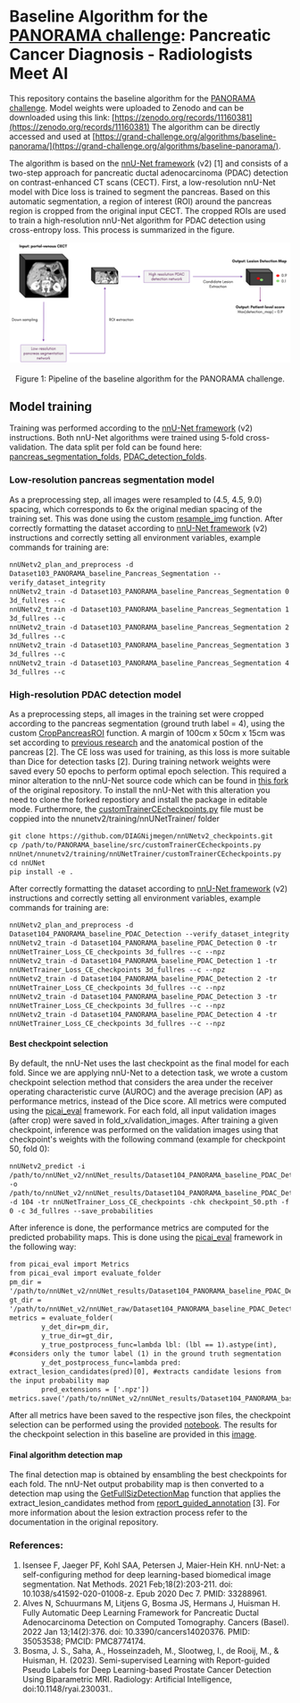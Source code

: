 # Baseline Algorithm for the [PANORAMA challenge](https://panorama.grand-challenge.org/): Pancreatic Cancer Diagnosis - Radiologists Meet AI
This repository contains the baseline algorithm for the [PANORAMA challenge](https://panorama.grand-challenge.org/). Model weights were uploaded to Zenodo and can be downloaded using this link: [https://zenodo.org/records/11160381](https://zenodo.org/records/11160381) The algorithm can be directly accessed and used at [https://grand-challenge.org/algorithms/baseline-panorama/](https://grand-challenge.org/algorithms/baseline-panorama/).

The algorithm is based on the [nnU-Net framework](https://github.com/MIC-DKFZ/nnUNet) (v2) [1] and consists of a two-step approach for pancreatic ductal adenocarcinoma (PDAC) detection on contrast-enhanced CT scans (CECT). First, a low-resolution nnU-Net model with Dice loss is trained to segment the pancreas. Based on this automatic segmentation, a region of interest (ROI) around the pancreas region is cropped from the original input CECT. The cropped ROIs are used to train a high-resolution nnU-Net algorithm for PDAC detection using cross-entropy loss. This process is summarized in the figure.

<img src="baseline_pipeline.png" alt="Pipeline of the baseline algorithm for the PANORAMA challenge" style="display: block; margin-bottom: 20px;">

<p align="center">Figure 1: Pipeline of the baseline algorithm for the PANORAMA challenge.</p>

## Model training
Training was performed according to the [nnU-Net framework](https://github.com/MIC-DKFZ/nnUNet) (v2) instructions.
Both nnU-Net algorithms were trained using 5-fold cross-validation. The data split per fold can be found here: [pancreas_segmentation_folds](https://github.com/DIAGNijmegen/PANORAMA_baseline/blob/main/src/Dataset103_PANORAMA_baseline_Pancreas_Segmentation_folds.json), [PDAC_detection_folds](https://github.com/DIAGNijmegen/PANORAMA_baseline/blob/main/src/Dataset104_PANORAMA_baseline_PDAC_Detection_folds.json).

### Low-resolution pancreas segmentation model
As a preprocessing step, all images were resampled to (4.5, 4.5, 9.0) spacing, which corresponds to 6x the original median spacing of the training set. This was done using the custom [resample_img](https://github.com/DIAGNijmegen/PANORAMA_baseline/blob/main/src/data_utils.py#L21) function.
After correctly formatting the dataset according to [nnU-Net framework](https://github.com/MIC-DKFZ/nnUNet) (v2) instructions and correctly setting all environment variables, example commands for training are:

```
nnUNetv2_plan_and_preprocess -d Dataset103_PANORAMA_baseline_Pancreas_Segmentation --verify_dataset_integrity
nnUNetv2_train -d Dataset103_PANORAMA_baseline_Pancreas_Segmentation 0 3d_fullres --c
nnUNetv2_train -d Dataset103_PANORAMA_baseline_Pancreas_Segmentation 1 3d_fullres --c
nnUNetv2_train -d Dataset103_PANORAMA_baseline_Pancreas_Segmentation 2 3d_fullres --c
nnUNetv2_train -d Dataset103_PANORAMA_baseline_Pancreas_Segmentation 3 3d_fullres --c
nnUNetv2_train -d Dataset103_PANORAMA_baseline_Pancreas_Segmentation 4 3d_fullres --c
```

### High-resolution PDAC detection model
As a preprocessing steps, all images in the training set were cropped according to the pancreas segmentation (ground truth label = 4), using the custom [CropPancreasROI](https://github.com/DIAGNijmegen/PANORAMA_baseline/blob/main/src/data_utils.py#L53) function. A margin of 100cm x 50cm x 15cm was set according to [previous research](https://pubmed.ncbi.nlm.nih.gov/35053538/) and the anatomical postion of the pancreas [2]. The CE loss was used for training, as this loss is more suitable than Dice for detection tasks [2]. During training network weights were saved every 50 epochs to perform optimal epoch selection. This required a minor alteration to the nnU-Net source code which can be found in [this fork](https://github.com/DIAGNijmegen/nnUNetv2_checkpoints) of the original repository. To install the nnU-Net with this alteration you need to clone the forked repostiory and install the package in editable mode. Furthermore, the [customTrainerCEcheckpoints.py](https://github.com/DIAGNijmegen/PANORAMA_baseline/blob/main/src/customTrainerCEcheckpoints.py) file must be coppied into the nnunetv2/training/nnUNetTrainer/ folder
```
git clone https://github.com/DIAGNijmegen/nnUNetv2_checkpoints.git
cp /path/to/PANORAMA_baseline/src/customTrainerCEcheckpoints.py nnUnet/nnunetv2/training/nnUNetTrainer/customTrainerCEcheckpoints.py
cd nnUNet
pip install -e .
```

After correctly formatting the dataset according to [nnU-Net framework](https://github.com/MIC-DKFZ/nnUNet) (v2) instructions and correctly setting all environment variables, example commands for training are:

```
nnUNetv2_plan_and_preprocess -d Dataset104_PANORAMA_baseline_PDAC_Detection --verify_dataset_integrity
nnUNetv2_train -d Dataset104_PANORAMA_baseline_PDAC_Detection 0 -tr nnUNetTrainer_Loss_CE_checkpoints 3d_fullres --c --npz
nnUNetv2_train -d Dataset104_PANORAMA_baseline_PDAC_Detection 1 -tr nnUNetTrainer_Loss_CE_checkpoints 3d_fullres --c --npz
nnUNetv2_train -d Dataset104_PANORAMA_baseline_PDAC_Detection 2 -tr nnUNetTrainer_Loss_CE_checkpoints 3d_fullres --c --npz
nnUNetv2_train -d Dataset104_PANORAMA_baseline_PDAC_Detection 3 -tr nnUNetTrainer_Loss_CE_checkpoints 3d_fullres --c --npz
nnUNetv2_train -d Dataset104_PANORAMA_baseline_PDAC_Detection 4 -tr nnUNetTrainer_Loss_CE_checkpoints 3d_fullres --c --npz
```

#### Best checkpoint selection
By default, the nnU-Net uses the last checkpoint as the final model for each fold. Since we are applying nnU-Net to a detection task, we wrote a custom checkpoint selection method that considers the area under the receiver operating characteristic curve (AUROC) and the average precision (AP) as performance metrics, instead of the Dice score. All metrics were computed using the [picai_eval](https://github.com/DIAGNijmegen/picai_eval) framework.
For each fold, all input validation images (after crop) were saved in fold_x/validation_images. After training a given checkpoint, inference was performed on the validation images using that checkpoint's weights with the following command (example for checkpoint 50, fold 0):
```
nnUNetv2_predict -i /path/to/nnUNet_v2/nnUNet_results/Dataset104_PANORAMA_baseline_PDAC_Detection/nnUNetTrainer_Loss_CE_checkpoints__nnUNetPlans__3d_fullres/fold_0/validation_images -o /path/to/nnUNet_v2/nnUNet_results/Dataset104_PANORAMA_baseline_PDAC_Detection/nnUNetTrainer_Loss_CE_checkpoints__nnUNetPlans__3d_fullres/fold_0/validation_check_50 -d 104 -tr nnUNetTrainer_Loss_CE_checkpoints -chk checkpoint_50.pth -f 0 -c 3d_fullres --save_probabilities
```
After inference is done, the performance metrics are computed for the predicted probability maps. This is done using the [picai_eval](https://github.com/DIAGNijmegen/picai_eval) framework in the following way:

```
from picai_eval import Metrics
from picai_eval import evaluate_folder
pm_dir = '/path/to/nnUNet_v2/nnUNet_results/Dataset104_PANORAMA_baseline_PDAC_Detection/nnUNetTrainer_Loss_CE_checkpoints__nnUNetPlans__3d_fullres/fold_0/validation_check_50'
gt_dir = '/path/to/nnUNet_v2/nnUNet_raw/Dataset104_PANORAMA_baseline_PDAC_Detection/labelsTr'
metrics = evaluate_folder(
        y_det_dir=pm_dir,
        y_true_dir=gt_dir,
        y_true_postprocess_func=lambda lbl: (lbl == 1).astype(int), #considers only the tumor label (1) in the ground truth segmentation
        y_det_postprocess_func=lambda pred: extract_lesion_candidates(pred)[0], #extracts candidate lesions from the input probability map
        pred_extensions = ['.npz'])
metrics.save('/path/to/nnUNet_v2/nnUNet_results/Dataset104_PANORAMA_baseline_PDAC_Detection/nnUNetTrainer_Loss_CE_checkpoints__nnUNetPlans__3d_fullres/fold_0/metrics_check_50.json')
```

After all metrics have been saved to the respective json files, the checkpoint selection can be performed using the provided [notebook](https://github.com/DIAGNijmegen/PANORAMA_baseline/blob/main/checkpoint_selection/Select_Best_Checkpoint_Training.ipynb). The results for the checkpoint selection in this baseline are provided in this [image](https://github.com/DIAGNijmegen/PANORAMA_baseline/blob/main/checkpoint_selection/checkpoint_selection_baseline.png).

#### Final algorithm detection map
The final detection map is obtained by ensambling the best checkpoints for each fold. The nnU-Net output probability map is then converted to a detection map using the [GetFullSizDetectionMap](https://github.com/DIAGNijmegen/PANORAMA_baseline/blob/main/src/data_utils.py#L104) function that applies the extract_lesion_candidates method from [report_guided_annotation](https://github.com/DIAGNijmegen/Report-Guided-Annotation) [3]. For more information about the lesion extraction process refer to the documentation in the original repository.



### References:
1. Isensee F, Jaeger PF, Kohl SAA, Petersen J, Maier-Hein KH. nnU-Net: a self-configuring method for deep learning-based biomedical image segmentation. Nat Methods. 2021 Feb;18(2):203-211. doi: 10.1038/s41592-020-01008-z. Epub 2020 Dec 7. PMID: 33288961.
2. Alves N, Schuurmans M, Litjens G, Bosma JS, Hermans J, Huisman H. Fully Automatic Deep Learning Framework for Pancreatic Ductal Adenocarcinoma Detection on Computed Tomography. Cancers (Basel). 2022 Jan 13;14(2):376. doi: 10.3390/cancers14020376. PMID: 35053538; PMCID: PMC8774174.
3. Bosma, J. S., Saha, A., Hosseinzadeh, M., Slootweg, I., de Rooij, M., & Huisman, H. (2023). Semi-supervised Learning with Report-guided Pseudo Labels for Deep Learning-based Prostate Cancer Detection Using Biparametric MRI. Radiology: Artificial Intelligence, doi:10.1148/ryai.230031..
